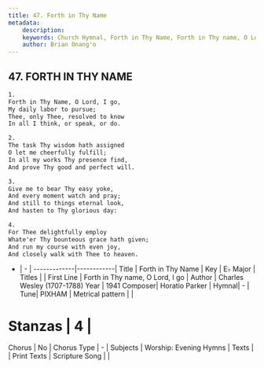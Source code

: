 ```yaml
---
title: 47. Forth in Thy Name
metadata:
    description: 
    keywords: Church Hymnal, Forth in Thy Name, Forth in Thy name, O Lord, I go, 
    author: Brian Onang'o
---
```



## 47. FORTH IN THY NAME

```txt
1.
Forth in Thy Name, O Lord, I go, 
My daily labor to pursue; 
Thee, only Thee, resolved to know 
In all I think, or speak, or do. 

2.
The task Thy wisdom hath assigned 
O let me cheerfully fulfill; 
In all my works Thy presence find, 
And prove Thy good and perfect will. 

3.
Give me to bear Thy easy yoke, 
And every moment watch and pray; 
And still to things eternal look, 
And hasten to Thy glorious day: 

4.
For Thee delightfully employ 
Whate'er Thy bounteous grace hath given; 
And run my course with even joy, 
And closely walk with Thee to heaven.

```

- |   -  |
-------------|------------|
Title | Forth in Thy Name |
Key | E♭ Major |
Titles |  |
First Line | Forth in Thy name, O Lord, I go |
Author | Charles Wesley (1707-1788)
Year | 1941
Composer| Horatio Parker |
Hymnal|  - |
Tune| PIXHAM |
Metrical pattern | |
# Stanzas | 4 |
Chorus | No |
Chorus Type | - |
Subjects | Worship: Evening Hymns |
Texts |  |
Print Texts | 
Scripture Song |  |
  
